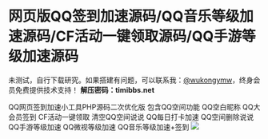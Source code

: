 # 网页版QQ签到加速源码/QQ音乐等级加速源码/CF活动一键领取源码/QQ手游等级加速源码

未测试，自行下载研究。如果搭建有问题，可以联系我：[@wukongymw](http://t.me/wukongymw)，终身会员免费提供技术支持！
**解压密码：timibbs.net**

QQ网页签到加速小工具PHP源码二次优化版 包含QQ空间功能
QQ空白昵称
QQ大会员签到
CF活动一键领取
清空QQ空间说说
QQ每日打卡加速
QQ空间删除说说
QQ手游等级加速
QQ微视等级加速
QQ音乐等级加速+签到
[![](https://wukongymw.com/wp-content/uploads/2023/09/1694191700-9957bcda130112a.jpg)](https://wukongymw.com/wp-content/uploads/2023/09/1694191700-9957bcda130112a.jpg)